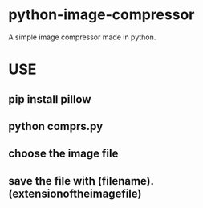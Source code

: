 # python-image-compressor
A simple image compressor made in python.

# USE
## pip install pillow
## python comprs.py
## choose the image file
## save the file with (filename).(extensionoftheimagefile)

